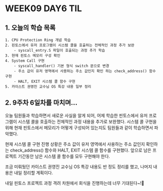 # WEEK09 DAY6 TIL

## 1. 오늘의 학습 목록
```
1. CPU Protection Ring 개념 학습
2. 핀토스에서 유저 프로그램이 시스템 콜을 호출하는 전체적인 과정 추가 보완
    - syscall_entry.S 파일이 호출되는 과정 추가 학습
3. 현재 핀토스 메모리 구성 확인
4. System Call 구현
    - syscall_handler() 기본 형식 switch 문으로 변경
    - 주소 값이 유저 영역에서 사용하는 주소 값인지 확인 하는 check_address() 함수 구현
    - HALT, EXIT 시스템 콜 함수 구현
5. 카이스트 권영진 교수님 OS 특강 내용 일부 정리
```

## 2. 9주차 6일차를 마치며...
오늘 팀원들과 학습하면서 새로운 사실을 알게 되어, 어제 학습한 핀토스에서 유저 프로그램이 시스템 콜을 호출하는 전체적인 과정 내용을 추가로 보완했다.
시스템 콜 구현을 위해 현재 핀토스에서 메모리가 어떻게 구성되어 있는지도 팀원들과 같이 학습하면서 파악했다.

현재 시스템 콜 구현 진행 상황은 주소 값이 유저 영역에서 사용하는 주소 값인지 확인하는 check_address() 함수와 HALT, EXIT 시스템 콜 함수를 구현했다.
앞으로 남은 프로젝트 기간동안 남은 시스템 콜 함수를 모두 구현해야 한다.

조금 미뤄뒀던 카이스트 권영진 교수님 OS 특강 내용도 반 정도 정리를 했고, 나머지 내용은 내일 정리할 계획이다.

내일 핀토스 프로젝트 과정 격려 차원에서 회식을 진행하는데 너무 기대된다~!🤩